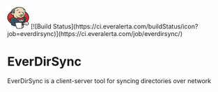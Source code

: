 <img src="https://github.com/aleksandr-kiriushin/everdirsync/blob/main/assets/jenkins.svg" width="50" height="50">
[![Build Status](https://ci.everalerta.com/buildStatus/icon?job=everdirsync)](https://ci.everalerta.com/job/everdirsync/)

# EverDirSync
EverDirSync is a client-server tool for syncing directories over network
